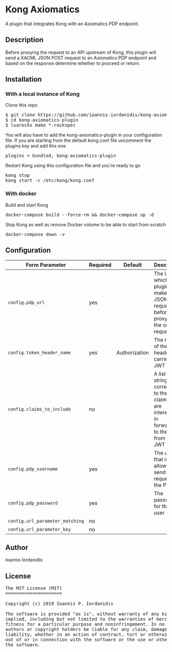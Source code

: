 # Kong Axiomatics

A plugin that integrates Kong with an Axiomatics PDP endpoint.

## Description

Before proxying the request to an API upstream of Kong, this plugin will send a XACML JSON POST request to an Axiomatics PDP endpoint and based on the response determine whether to proceed or return.

## Installation

### With a local instance of Kong

Clone this repo

<pre>
$ git clone https://github.com/ioannis-iordanidis/kong-axiomatics-plugin
$ cd kong-axiomatics-plugin
$ luarocks make *.rockspec
</pre>

You will also have to add the kong-axiomatics-plugin in your configuration file.
If you are starting from the default kong.conf file uncomment the plugins key and add this one

<pre>
plugins = bundled, kong-axiomatics-plugin
</pre>

Restart Kong using this configuration file and you're ready to go

<pre>
kong stop
kong start -c /etc/kong/kong.conf
</pre>

### With docker

Build and start Kong

<pre>
docker-compose build --force-rm && docker-compose up -d
</pre>

Stop Kong as well as remove Docker volume to be able to start from scratch

<pre>
docker-compose down -v
</pre>

## Configuration

<table>
  <thead>
    <tr>
      <th>Form Parameter</th>
      <th>Required</th>
      <th>Default</th>
      <th>Description</th>
    </tr>
  </thead>
  <tbody>
    <tr>
      <td><code>config.pdp_url</code></td>
      <td>yes</td>
      <td></td>
      <td>The URL to which the plugin will make a JSON <code>POST</code> request before proxying the original request.</td>
    </tr>
    <tr>
      <td><code>config.token_header_name</code></td>
      <td>yes</td>
      <td>Authorization</td>
      <td>The name of the header that carries the JWT</td>
    </tr>
    <tr>
      <td><code>config.claims_to_include</code></td>
      <td>no</td>
      <td></td>
      <td>A list of strings that correspond to the claims we are interested in forwarding to the PDP from the JWT</td>
    </tr>
    <tr>
      <td><code>config.pdp_username</code></td>
      <td>yes</td>
      <td></td>
      <td>The user that is allowed to send a request to the PDP</td>
    </tr>
    <tr>
      <td><code>config.pdp_password</code></td>
      <td>yes</td>
      <td></td>
      <td>The password for the PDP user</td>
    </tr>
    <tr>
      <td><code>config.url_parameter_matching</code></td>
      <td>no</td>
      <td></td>
      <td></td>
    </tr>
    <tr>
      <td><code>config.url_parameter_key</code></td>
      <td>no</td>
      <td></td>
      <td></td>
    </tr>
  </tbody>
</table>

## Author
Ioannis Iordanidis

## License
<pre>
The MIT License (MIT)
=====================

Copyright (c) 2019 Ioannis P. Iordanidis

The software is provided "as is", without warranty of any kind, express or
implied, including but not limited to the warranties of merchantability,
fitness for a particular purpose and noninfringement. In no event shall the
authors or copyright holders be liable for any claim, damages or other
liability, whether in an action of contract, tort or otherwise, arising from,
out of or in connection with the software or the use or other dealings in
the software.
</pre>
